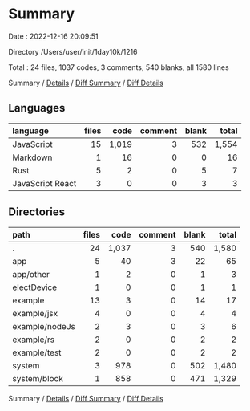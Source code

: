 # Summary

Date : 2022-12-16 20:09:51

Directory /Users/user/init/1day10k/1216

Total : 24 files,  1037 codes, 3 comments, 540 blanks, all 1580 lines

Summary / [Details](details.md) / [Diff Summary](diff.md) / [Diff Details](diff-details.md)

## Languages
| language | files | code | comment | blank | total |
| :--- | ---: | ---: | ---: | ---: | ---: |
| JavaScript | 15 | 1,019 | 3 | 532 | 1,554 |
| Markdown | 1 | 16 | 0 | 0 | 16 |
| Rust | 5 | 2 | 0 | 5 | 7 |
| JavaScript React | 3 | 0 | 0 | 3 | 3 |

## Directories
| path | files | code | comment | blank | total |
| :--- | ---: | ---: | ---: | ---: | ---: |
| . | 24 | 1,037 | 3 | 540 | 1,580 |
| app | 5 | 40 | 3 | 22 | 65 |
| app/other | 1 | 2 | 0 | 1 | 3 |
| electDevice | 1 | 0 | 0 | 1 | 1 |
| example | 13 | 3 | 0 | 14 | 17 |
| example/jsx | 4 | 0 | 0 | 4 | 4 |
| example/nodeJs | 2 | 3 | 0 | 3 | 6 |
| example/rs | 2 | 0 | 0 | 2 | 2 |
| example/test | 2 | 0 | 0 | 2 | 2 |
| system | 3 | 978 | 0 | 502 | 1,480 |
| system/block | 1 | 858 | 0 | 471 | 1,329 |

Summary / [Details](details.md) / [Diff Summary](diff.md) / [Diff Details](diff-details.md)